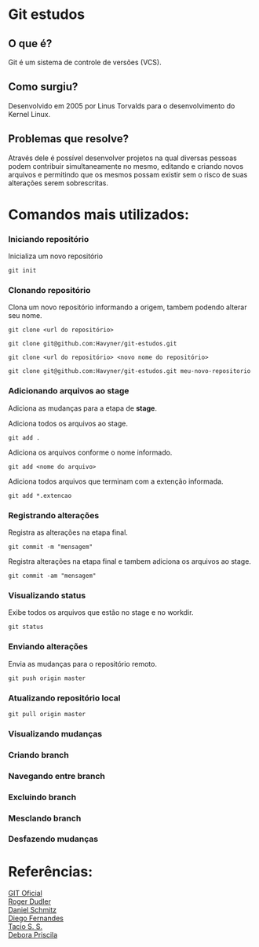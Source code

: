 # Git estudos

## O que é?

Git é um sistema de controle de versões (VCS).

## Como surgiu?

Desenvolvido em 2005 por Linus Torvalds para o desenvolvimento do Kernel Linux.

## Problemas que resolve?

Através dele é possível desenvolver projetos na qual diversas pessoas podem contribuir simultaneamente no mesmo, editando e criando novos arquivos e permitindo que os mesmos possam existir sem o risco de suas alterações serem sobrescritas.

# Comandos mais utilizados:

### Iniciando repositório

Inicializa um novo repositório
```
git init
```

### Clonando repositório

Clona um novo repositório informando a origem, tambem podendo alterar seu nome.
```
git clone <url do repositório>

git clone git@github.com:Havyner/git-estudos.git

git clone <url do repositório> <novo nome do repositório>

git clone git@github.com:Havyner/git-estudos.git meu-novo-repositorio
```

### Adicionando arquivos ao stage

Adiciona as mudanças para a etapa de **stage**.

Adiciona todos os arquivos ao stage.
```
git add .
```

Adiciona os arquivos conforme o nome informado.
```
git add <nome do arquivo>
```

Adiciona todos arquivos que terminam com a extenção informada.
```
git add *.extencao
```

### Registrando alterações

Registra as alterações na etapa final.
```
git commit -m "mensagem"
```

Registra alterações na etapa final e tambem adiciona os arquivos ao stage.
```
git commit -am "mensagem"
```

### Visualizando status

Exibe todos os arquivos que estão no stage e no workdir.
```
git status
```

### Enviando alterações

Envia as mudanças para o repositório remoto.
```
git push origin master
```

### Atualizando repositório local

```
git pull origin master
```

### Visualizando mudanças

### Criando branch

### Navegando entre branch

### Excluindo branch

### Mesclando branch

### Desfazendo mudanças

# Referências: 

[GIT Oficial](https://git-scm.com/)
<br/>
[Roger Dudler](https://rogerdudler.github.io/git-guide/index.pt_BR.html)
<br/>
[Daniel Schmitz](https://tableless.com.br/tudo-que-voce-queria-saber-sobre-git-e-github-mas-tinha-vergonha-de-perguntar/)
<br/>
[Diego Fernandes](https://blog.rocketseat.com.br/iniciando-com-git-github/)
<br/>
[Tacio S. S.](https://medium.com/taciossbr/uma-introducao-ao-git-o-que-e-e-como-usar-1dd721a1e6b0)
<br/>
[Debora Priscila](https://www.oficinadanet.com.br/post/16111-o-que-e-e-como-funciona-o-git-e-github)